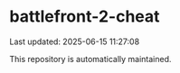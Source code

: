 # battlefront-2-cheat

Last updated: 2025-06-15 11:27:08

This repository is automatically maintained.
